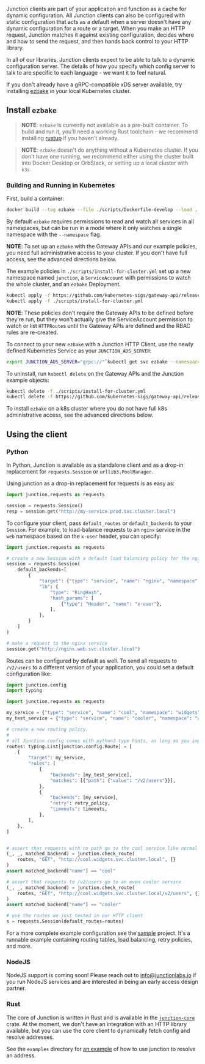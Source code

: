 Junction clients are part of your application and function as a cache for
dynamic configuration. All Junction clients can also be configured with static
configuration that acts as a default when a server doesn't have any dynamic
configuration for a route or a target. When you make an HTTP request, Junction
matches it against existing configuration, decides where and how to send the
request, and then hands back control to your HTTP library.

In all of our libraries, Junction clients expect to be able to talk to a dynamic
configuration server. The details of how you specify which config server to talk
to are specific to each language - we want it to feel natural.

If you don't already have a gRPC-compatible xDS server available, try installing
[ezbake](https://github.com/junction-labs/ezbake) in your local Kubernetes
cluster.

## Install `ezbake`

> **NOTE**: `ezbake` is currently not available as a pre-built container. To build
> and run it, you'll need a working Rust toolchain - we recommend installing
> [rustup](https://rustup.rs) if you haven't already.

> **NOTE**: `ezbake` doesn't do anything without a Kubernetes cluster. If you don't
> have one running, we recommend either using the cluster built into Docker Desktop or
> OrbStack, or setting up a local cluster with `k3s`.

### Building and Running in Kubernetes

First, build a container:

```bash
docker build --tag ezbake --file ./scripts/Dockerfile-develop --load .
```

By default `ezbake` requires permissions to read and watch all services in all
namespaces, but can be run in a mode where it only watches a single namespace
with the `--namespace` flag.

**NOTE**: To set up an `ezbake` with the Gateway APIs and our example policies,
you need full administrative access to your cluster. If you don't have full
access, see the advanced directions below.

The example policies in `./scripts/install-for-cluster.yml` set up a new
namespace named `junction`, a `ServiceAccount` with permissions to watch the
whole cluster, and an `ezbake` Deployment.

```bash
kubectl apply -f https://github.com/kubernetes-sigs/gateway-api/releases/download/v1.1.0/standard-install.yaml
kubectl apply -f ./scripts/install-for-cluster.yml
```

**NOTE**: These policies don't require the Gateway APIs to be defined before they're run, but
they won't actually give the ServiceAccount permission to watch or list
`HTTPRoute`s until the Gateway APIs are defined and the RBAC rules are
re-created.

To connect to your new `ezbake` with a Junction HTTP Client, use the newly
defined Kubernetes Service as your `JUNCTION_ADS_SERVER`:

```bash
export JUNCTION_ADS_SERVER="grpc://"`kubectl get svc ezbake --namespace junction -o jsonpath='{.spec.clusterIP}'`":8008"
```

To uninstall, run `kubectl delete` on the Gateway APIs and the Junction example objects:

```bash
kubectl delete -f ./scripts/install-for-cluster.yml
kubectl delete -f https://github.com/kubernetes-sigs/gateway-api/releases/download/v1.1.0/standard-install.yaml
```

To install `ezbake` on a k8s cluster where you do not have full k8s administrative access, see the
advanced directions below.

## Using the client

### Python

In Python, Junction is available as a standalone client and as a drop-in replacement
for `requests.Session` or `urllib3.PoolManager`.

Using junction as a drop-in replacement for requests is as easy as:

```python
import junction.requests as requests

session = requests.Session()
resp = session.get("http://my-service.prod.svc.cluster.local")
```

To configure your client, pass `default_routes` or `default_backends` to your
`Session`. For example, to load-balance requests to an `nginx` service in the
`web` namespace based on the `x-user` header, you can specify:

```python
import junction.requests as requests

# create a new Session with a default load balancing policy for the nginx service
session = requests.Session(
    default_backends=[
        {
            "target": {"type": "service", "name": "nginx", "namespace": "web"},
            "lb": {
                "type": "RingHash",
                "hash_params": [
                    {"type": "Header", "name": "x-user"},
                ],
            },
        }
    ]
)

# make a request to the nginx service
session.get("http://nginx.web.svc.cluster.local")
```

Routes can be configured by default as well. To send all requests to `/v2/users` to a different
version of your application, you could set a default configuration like:

```python
import junction.config
import typing

import junction.requests as requests

my_service = {"type": "service", "name": "cool", "namespace": "widgets"}
my_test_service = {"type": "service", "name": "cooler", "namespace": "widgets"}

# create a new routing policy.
#
# all Junction config comes with python3 type hints, as long as you import junction.config
routes: typing.List[junction.config.Route] = [
    {
        "target": my_service,
        "rules": [
            {
                "backends": [my_test_service],
                "matches": [{"path": {"value": "/v2/users"}}],
            },
            {
                "backends": [my_service],
                "retry": retry_policy,
                "timeouts": timeouts,
            },
        ],
    },
]


# assert that requests with no path go to the cool service like normal
(_, _, matched_backend) = junction.check_route(
    routes, "GET", "http://cool.widgets.svc.cluster.local", {}
)
assert matched_backend["name"] == "cool"

# assert that requests to /v2/users go to an even cooler service
(_, _, matched_backend) = junction.check_route(
    routes, "GET", "http://cool.widgets.svc.cluster.local/v2/users", {}
)
assert matched_backend["name"] == "cooler"

# use the routes we just tested in our HTTP client
s = requests.Session(default_routes=routes)
```

For a more complete example configuration see the [sample] project. It's a
runnable example containing routing tables, load balancing, retry policies, and
more.

[sample]: https://github.com/junction-labs/junction-client/tree/main/junction-python/samples/routing-and-load-balancing

### NodeJS

NodeJS support is coming soon! Please reach out to
[info@junctionlabs.io](mailto:info@junctionlabs.io) if you run NodeJS services
and are interested in being an early access design partner.

### Rust

The core of Junction is written in Rust and is available in the
[`junction-core`](https://github.com/junction-labs/junction-client/tree/main/crates/junction-core)
crate. At the moment, we don't have an integration with an HTTP library
available, but you can use the core client to dynamically fetch config and
resolve addresses.

See the `examples` directory for [an
example](https://github.com/junction-labs/junction-client/blob/main/crates/junction-core/examples/get-endpoints.rs)
of how to use junction to resolve an address.

